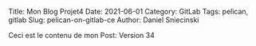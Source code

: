 Title: Mon Blog Projet4
Date: 2021-06-01
Category: GitLab
Tags: pelican, gitlab
Slug: pelican-on-gitlab-ce
Author: Daniel Sniecinski


Ceci est le contenu de mon Post:
Version 34 
